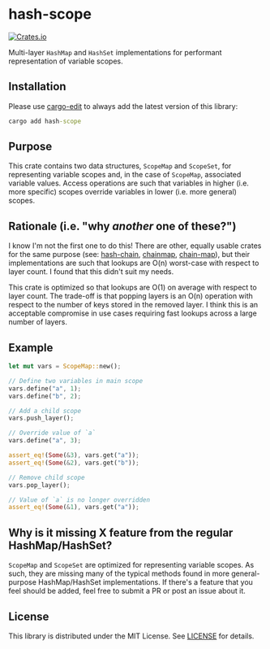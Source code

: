 # hash-scope

[![Crates.io](https://img.shields.io/crates/v/hash-scope)](https://crates.io/crates/hash-scope)

Multi-layer `HashMap` and `HashSet` implementations for performant representation of variable scopes.

## Installation

Please use [cargo-edit](https://crates.io/crates/cargo-edit) to always add the latest version of this library:

```cmd
cargo add hash-scope
```

## Purpose

This crate contains two data structures, `ScopeMap` and `ScopeSet`, for representing variable scopes and, in the case of `ScopeMap`, associated variable values. Access operations are such that variables in higher (i.e. more specific) scopes override variables in lower (i.e. more general) scopes.

## Rationale (i.e. "why _another_ one of these?")

I know I'm not the first one to do this! There are other, equally usable crates for the same purpose (see: [hash-chain](https://crates.io/crates/hash-chain), [chainmap](https://crates.io/crates/chainmap), [chain-map](https://crates.io/crates/chain-map)), but their implementations are such that lookups are O(n) worst-case with respect to layer count. I found that this didn't suit my needs.

This crate is optimized so that lookups are O(1) on average with respect to layer count. The trade-off is that popping layers is an O(n) operation with respect to the number of keys stored in the removed layer. I think this is an acceptable compromise in use cases requiring fast lookups across a large number of layers.

## Example

```rust
let mut vars = ScopeMap::new();

// Define two variables in main scope
vars.define("a", 1);
vars.define("b", 2);

// Add a child scope
vars.push_layer();

// Override value of `a`
vars.define("a", 3);

assert_eq!(Some(&3), vars.get("a"));
assert_eq!(Some(&2), vars.get("b"));

// Remove child scope
vars.pop_layer();

// Value of `a` is no longer overridden
assert_eq!(Some(&1), vars.get("a"));
```

## Why is it missing X feature from the regular HashMap/HashSet?

`ScopeMap` and `ScopeSet` are optimized for representing variable scopes. As such, they are missing many of the typical methods found in more general-purpose HashMap/HashSet implementations. If there's a feature that you feel should be added, feel free to submit a PR or post an issue about it.

## License

This library is distributed under the MIT License. See [LICENSE](./LICENSE) for details.